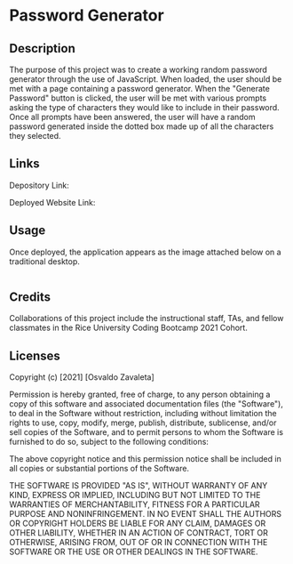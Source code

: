 # Password Generator
## Description

The purpose of this project was to create a working random password generator through the use of JavaScript. When loaded, the user should be met with a page containing a password generator. When the "Generate Password" button is clicked, the user will be met with various prompts asking the type of characters they would like to include in their password. Once all prompts have been answered, the user will have a random password generated inside the dotted box made up of all the characters they selected.

## Links

Depository Link: 

Deployed Website Link: 

## Usage

Once deployed, the application appears as the image attached below on a traditional desktop.

<img
src = ""
alt = "" />

## Credits

Collaborations of this project include the instructional staff, TAs, and fellow classmates in the Rice University Coding Bootcamp 2021 Cohort.

## Licenses

Copyright (c) [2021] [Osvaldo Zavaleta]

Permission is hereby granted, free of charge, to any person obtaining a copy of this software and associated documentation files (the "Software"), to deal in the Software without restriction, including without limitation the rights to use, copy, modify, merge, publish, distribute, sublicense, and/or sell copies of the Software, and to permit persons to whom the Software is furnished to do so, subject to the following conditions:

The above copyright notice and this permission notice shall be included in all copies or substantial portions of the Software.

THE SOFTWARE IS PROVIDED "AS IS", WITHOUT WARRANTY OF ANY KIND, EXPRESS OR IMPLIED, INCLUDING BUT NOT LIMITED TO THE WARRANTIES OF MERCHANTABILITY, FITNESS FOR A PARTICULAR PURPOSE AND NONINFRINGEMENT. IN NO EVENT SHALL THE AUTHORS OR COPYRIGHT HOLDERS BE LIABLE FOR ANY CLAIM, DAMAGES OR OTHER LIABILITY, WHETHER IN AN ACTION OF CONTRACT, TORT OR OTHERWISE, ARISING FROM, OUT OF OR IN CONNECTION WITH THE SOFTWARE OR THE USE OR OTHER DEALINGS IN THE SOFTWARE.